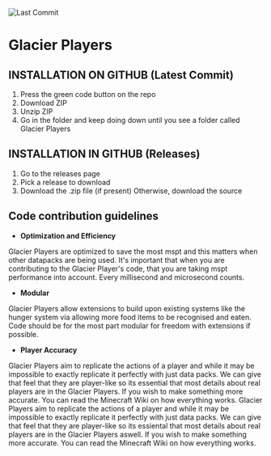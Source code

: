![Last Commit](https://img.shields.io/github/last-commit/Mobberode/Glacier-Players?style=plastic&logo=github&label=Last%20Commit&color=aqua)
# Glacier Players
## INSTALLATION ON GITHUB (Latest Commit)
1. Press the green code button on the repo
2. Download ZIP
3. Unzip ZIP
4. Go in the folder and keep doing down until you see a folder called Glacier Players

## INSTALLATION IN GITHUB (Releases)
1. Go to the releases page
2. Pick a release to download
3. Download the .zip file (if present) Otherwise, download the source

## Code contribution guidelines
- **Optimization and Efficiency**

Glacier Players are optimized to save the most mspt and this matters when other datapacks are being used. It's important that when you are contributing to the Glacier Player's code, that you are taking mspt performance into account. Every millisecond and microsecond counts.

- **Modular**

Glacier Players allow extensions to build upon existing systems like the hunger system via allowing more food items to be recognised and eaten. Code should be for the most part modular for freedom with extensions if possible.

- **Player Accuracy**

Glacier Players aim to replicate the actions of a player and while it may be impossible to exactly replicate it perfectly with just data packs. We can give that feel that they are player-like so its essential that most details about real players are in the Glacier Players. If you wish to make something more accurate. You can read the Minecraft Wiki on how everything works.
Glacier Players aim to replicate the actions of a player and while it may be impossible to exactly replicate it perfectly with just data packs. We can give that feel that they are player-like so its essiental that most details about real players are in the Glacier Players aswell. If you wish to make something more accurate. You can read the Minecraft Wiki on how everything works.
